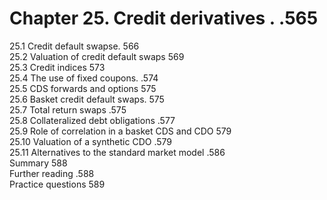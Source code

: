 # Chapter 25. Credit derivatives . .565  

25.1 Credit default swapse. 566   
25.2 Valuation of credit default swaps 569   
25.3 Credit indices 573   
25.4 The use of fixed coupons. .574   
25.5 CDS forwards and options 575   
25.6 Basket credit default swaps. 575   
25.7 Total return swaps .575   
25.8 Collateralized debt obligations .577   
25.9 Role of correlation in a basket CDS and CDO 579   
25.10 Valuation of a synthetic CDO .579   
25.11 Alternatives to the standard market model .586   
Summary 588   
Further reading .588   
Practice questions 589  
